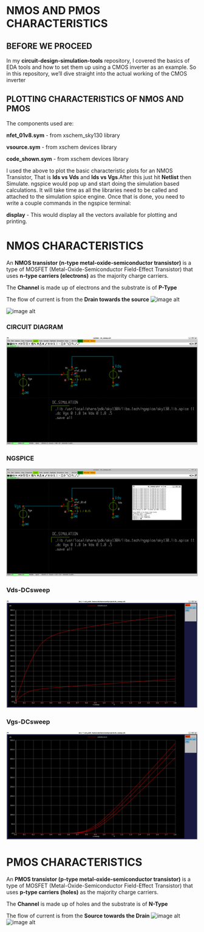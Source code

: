 # NMOS AND PMOS CHARACTERISTICS

## BEFORE WE PROCEED
In my **circuit-design-simulation-tools** repository, I covered the basics of EDA tools and how to set them up using a CMOS inverter as an example. So in this repository, we’ll dive straight into the actual working of the CMOS inverter

## PLOTTING CHARACTERISTICS OF NMOS AND PMOS

The components used are:

**nfet_01v8.sym** - from xschem_sky130 library

**vsource.sym** - from xschem devices library

**code_shown.sym** - from xschem devices library

I used the above to plot the basic characteristic plots for an NMOS Transistor, That is **Ids vs Vds** and **Ids vs Vgs**.After this just hit **Netlist** then Simulate. ngspice would pop up and start doing the simulation based calculations. It will take time as all the libraries need to be called and attached to the simulation spice engine. Once that is done, you need to write a couple commands in the ngspice terminal:

**display** - This would display all the vectors available for plotting and printing.

# NMOS CHARACTERISTICS
An **NMOS transistor (n-type metal-oxide-semiconductor transistor)** is a type of MOSFET (Metal-Oxide-Semiconductor Field-Effect Transistor) that uses **n-type carriers (electrons)** as the majority charge carriers.

The **Channel** is made up of electrons and the substrate is of **P-Type** 

The flow of current is from the **Drain towards the source**
![image alt](https://www.censtry.com/files/ueditor/image/20240131/6384228715111282221516252.png)

![image alt](https://encrypted-tbn0.gstatic.com/images?q=tbn:ANd9GcQ09uWkCK_FGyIydn89HTp6dpdWlScXAzbCNw&s)

### CIRCUIT DIAGRAM
![image alt](https://github.com/saksham19rawat/NMOS-PMOS-CHARACTERISTICS/blob/main/project%20work/1.png?raw=true)

### NGSPICE
![image alt](https://github.com/saksham19rawat/NMOS-PMOS-CHARACTERISTICS/blob/main/project%20work/ng%20spice%201.png?raw=true)

### Vds-DCsweep
![image alt](https://github.com/saksham19rawat/NMOS-PMOS-CHARACTERISTICS/blob/main/project%20work/-vgs.png?raw=true)

### Vgs-DCsweep
![image alt](https://github.com/saksham19rawat/NMOS-PMOS-CHARACTERISTICS/blob/main/project%20work/-vds.png?raw=true)

# PMOS CHARACTERISTICS 
An **PMOS transistor (p-type metal-oxide-semiconductor transistor)** is a type of MOSFET (Metal-Oxide-Semiconductor Field-Effect Transistor) that uses **p-type carriers (holes)** as the majority charge carriers.

The **Channel** is made up of holes and the substrate is of **N-Type** 

The flow of current is from the **Source towards the Drain**
![image alt](https://www.allelcoelec.com/upfile/images/53/20240508135018868.png)
![image alt](https://encrypted-tbn0.gstatic.com/images?q=tbn:ANd9GcQ09uWkCK_FGyIydn89HTp6dpdWlScXAzbCNw&s)





